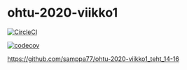 # ohtu-2020-viikko1

[![CircleCI](https://circleci.com/gh/samppa77/ohtu-2020-viikko1.svg?style=svg)](https://circleci.com/gh/samppa77/ohtu-2020-viikko1)

[![codecov](https://codecov.io/gh/samppa77/ohtu-2020-viikko1/branch/master/graph/badge.svg)](https://codecov.io/gh/samppa77/ohtu-2020-viikko1)

https://github.com/samppa77/ohtu-2020-viikko1_teht_14-16
